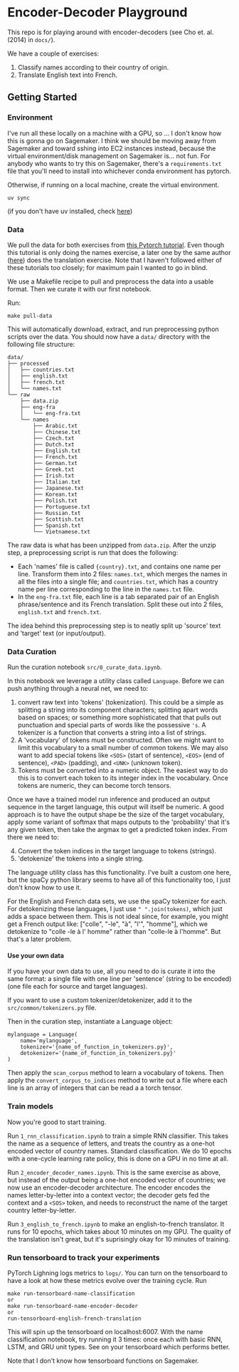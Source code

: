 # Encoder-Decoder Playground

This repo is for playing around with encoder-decoders (see Cho et. al. (2014) in `docs/`).

We have a couple of exercises:
1. Classify names according to their country of origin.
2. Translate English text into French.


## Getting Started 

### Environment

I've run all these locally on a machine with a GPU, so ... I don't know how this is gonna go on Sagemaker. I think we should be moving away from Sagemaker and toward sshing into EC2 instances instead, because the virtual environment/disk management on Sagemaker is... not fun. For anybody who wants to try this on Sagemaker, there's a `requirements.txt` file that you'll need to install into whichever conda environment has pytorch. 

Otherwise, if running on a local machine, create the virtual environment.

```
uv sync
```

(if you don't have uv installed, check [here](https://docs.astral.sh/uv/getting-started/installation/#__tabbed_1_1))



### Data

We pull the data for both exercises from [this Pytorch tutorial](https://pytorch.org/tutorials/intermediate/char_rnn_classification_tutorial.html). Even though this tutorial is only doing the names exercise, a later one by the same author ([here](https://pytorch.org/tutorials/intermediate/seq2seq_translation_tutorial.html)) does the translation exercise. Note that I haven't followed either of these tutorials too closely; for maximum pain I wanted to go in blind.

We use a Makefile recipe to pull and preprocess the data into a usable format. Then we curate it with our first notebook.

Run:

```
make pull-data
```

This will automatically download, extract, and run preprocessing python scripts over the data. You should now have a `data/` directory with the following file structure:

```
data/
├── processed
│   ├── countries.txt
│   ├── english.txt
│   ├── french.txt
│   └── names.txt
└── raw
    ├── data.zip
    ├── eng-fra
    │   └── eng-fra.txt
    └── names
        ├── Arabic.txt
        ├── Chinese.txt
        ├── Czech.txt
        ├── Dutch.txt
        ├── English.txt
        ├── French.txt
        ├── German.txt
        ├── Greek.txt
        ├── Irish.txt
        ├── Italian.txt
        ├── Japanese.txt
        ├── Korean.txt
        ├── Polish.txt
        ├── Portuguese.txt
        ├── Russian.txt
        ├── Scottish.txt
        ├── Spanish.txt
        └── Vietnamese.txt
```

The raw data is what has been unzipped from `data.zip`. After the unzip step, a preprocessing script is run that does the following:

- Each 'names' file is called `{country}.txt`, and contains one name per line. Transform them into 2 files: `names.txt`, which merges the names in all the files into a single file; and `countries.txt`, which has a country name per line corresponding to the line in the `names.txt` file.
- In the `eng-fra.txt` file, each line is a tab separated pair of an English phrase/sentence and its French translation. Split these out into 2 files, `english.txt` and `french.txt`.


The idea behind this preprocessing step is to neatly split up 'source' text and 'target' text (or input/output). 

### Data Curation

Run the curation notebook `src/0_curate_data.ipynb`.

In this notebook we leverage a utility class called `Language`. Before we can push anything through a neural net, we need to:
1. convert raw text into 'tokens' (tokenization). This could be a simple as splitting a string into its component characters; splitting apart words based on spaces; or something more sophisticated that that pulls out punctuation and special parts of words like the possessive `'s`. A tokenizer is a function that converts a string into a list of strings.
2. A 'vocabulary' of tokens must be constructed. Often we might want to limit this vocabulary to a small number of common tokens. We may also want to add special tokens like `<SOS>` (start of sentence), `<EOS>` (end of sentence), `<PAD>` (padding), and `<UNK>` (unknown token).
3. Tokens must be converted into a numeric object. The easiest way to do this is to convert each token to its integer index in the vocabulary. Once tokens are numeric, they can become torch tensors.

Once we have a trained model run inference and produced an output sequence in the target language, this output will itself be numeric. A good approach is to have the output shape be the size of the target vocabulary, apply some variant of softmax that maps outputs to the 'probability' that it's any given token, then take the argmax to get a predicted token index. From there we need to:

4. Convert the token indices in the target language to tokens (strings).
5. 'detokenize' the tokens into a single string.

The language utility class has this functionality. I've built a custom one here, but the spaCy python library seems to have all of this functionality too, I just don't know how to use it.

For the English and French data sets, we use the spaCy tokenizer for each. For detokenizing these languages, I just use `" ".join(tokens)`, which just adds a space between them. This is not ideal since, for example, you might get a French output like: ["colle", "-le", "à", "l'", "homme"], which we detokenize to "colle -le à l' homme" rather than "colle-le à l'homme". But that's a later problem.

#### Use your own data

If you have your own data to use, all you need to do is curate it into the same format: a single file with one line per 'sentence' (string to be encoded) (one file each for source and target languages).

If you want to use a custom tokenizer/detokenizer, add it to the `src/common/tokenizers.py` file.

Then in the curation step, instantiate a Language object:

```
mylanguage = Language(
    name='mylanguage',
    tokenizer='{name_of_function_in_tokenizers.py}',
    detokenizer='{name_of_function_in_tokenizers.py}'
)
```

Then apply the `scan_corpus` method to learn a vocabulary of tokens. Then apply the `convert_corpus_to_indices` method to write out a file where each line is an array of integers that can be read a a torch tensor.

### Train models

Now you're good to start training. 

Run `1_rnn_classification.ipynb` to train a simple RNN classifier. This takes the name as a sequence of letters, and treats the country as a one-hot encoded vector of country names. Standard classification. We do 10 epochs with a one-cycle learning rate policy, this is done on a GPU in no time at all.

Run `2_encoder_decoder_names.ipynb`. This is the same exercise as above, but instead of the output being a one-hot encoded vector of countries; we now use an encoder-decoder architecture. The encoder encodes the names letter-by-letter into a context vector; the decoder gets fed the context and a `<SOS>` token, and needs to reconstruct the name of the target country letter-by-letter.

Run `3_english_to_french.ipynb` to make an english-to-french translator. It runs for 10 epochs, which takes about 10 minutes on my GPU. The quality of the translation isn't great, but it's suprisingly okay for 10 minutes of training.

### Run tensorboard to track your experiments

PyTorch Lighning logs metrics to `logs/`. You can turn on the tensorboard to have a look at how these metrics evolve over the training cycle. Run 

```
make run-tensorboard-name-classification
or
make run-tensorboard-name-encoder-decoder
or 
run-tensorboard-english-french-translation
```

This will spin up the tensorboard on localhost:6007. With the name classification notebook, try running it 3 times: once each with basic RNN, LSTM, and GRU unit types. See on your tensorboard which performs better.

Note that I don't know how tensorboard functions on Sagemaker.
